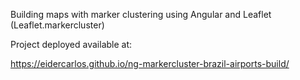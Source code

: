 Building maps with marker clustering using Angular and Leaflet (Leaflet.markercluster)

Project deployed available at: 

https://eidercarlos.github.io/ng-markercluster-brazil-airports-build/